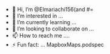 - 👋 Hi, I’m @Elmariachi156(and #=
- 👀 I’m interested in ...
- 🌱 I’m currently learning ...
- 💞️ I’m looking to collaborate on ...
- 📫 How to reach me ....
- ⚡ Fun fact: ...
   MapboxMaps.podspec
<!---
Elmariachi156/Elmariachi156 is a ✨ special ✨ repository because its `README.md` (this file) appears on your GitHub profile.
You can click the Preview link to take a look at your changes.l

how do I write on this file
